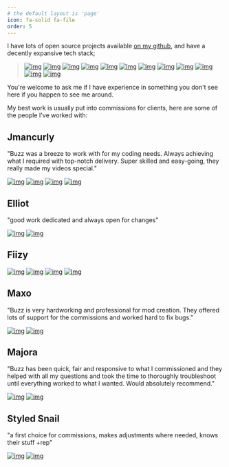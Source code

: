 ```yaml
---
# the default layout is 'page'
icon: fa-solid fa-file
order: 5
---
```

I have lots of open source projects available [on my github](https://github.com/bzzzthe18th), and have a decently expansive tech stack;

> [![img][rust-shield]](https://github.com/BzzzThe18th)
[![img][js-shield]](https://github.com/BzzzThe18th)
[![img][nodejs-shield]](https://github.com/BzzzThe18th)
[![img][cs-shield]](https://github.com/BzzzThe18th)
[![img][dotnet-shield]](https://github.com/BzzzThe18th)
[![img][py-shield]](https://github.com/BzzzThe18th)
[![img][java-shield]](https://github.com/BzzzThe18th)
[![img][html-shield]](https://github.com/BzzzThe18th)
[![img][css-shield]](https://github.com/BzzzThe18th)
[![img][lua-shield]](https://github.com/BzzzThe18th)
[![img][pwsh-shield]](https://github.com/BzzzThe18th)
[![img][md-shield]](https://github.com/BzzzThe18th)

You're welcome to ask me if I have experience in something you don't see here if you happen to see me around.

My best work is usually put into commissions for clients, here are some of the people I've worked with:

## Jmancurly

"Buzz was a breeze to work with for my coding needs. Always achieving what I required with top-notch delivery. Super skilled and easy-going, they really made my videos special."

[![img](https://img.shields.io/badge/YouTube-FF0000?style=flat&logo=youtube&logoColor=white)](https://youtube.com/@jmancurly)
[![img](https://img.shields.io/badge/YouTube-FF0000?style=flat&logo=youtube&logoColor=white)](https://youtube.com/channel/UCb8cYa41dYZ-i9-eaM5iObA)
[![img](https://img.shields.io/badge/TikTok-000000?style=flat&logo=tiktok&logoColor=white)](https://tiktok.com/@jmancurly)
[![img](https://img.shields.io/badge/Twitter-000000?style=flat&logo=x&logoColor=white)](https://twitter.com/jmancurly)

## Elliot

"good work dedicated and always open for changes"

[![img](https://img.shields.io/badge/YouTube-FF0000?style=flat&logo=youtube&logoColor=white)](https://youtube.com/@elliotvr)
[![img](https://img.shields.io/badge/TikTok-000000?style=flat&logo=tiktok&logoColor=white)](https://tiktok.com/@elliotgt)

## Fiizy

[![img](https://img.shields.io/badge/YouTube-FF0000?style=flat&logo=youtube&logoColor=white)](https://youtube.com/channel/UCJDHfzyIlcMTnIahzJdlakg)
[![img](https://img.shields.io/badge/YouTube-FF0000?style=flat&logo=youtube&logoColor=white)](https://youtube.com/channel/UC4lk22W6FVS4sG3KUBIe0Ug)
[![img](https://img.shields.io/badge/Twitch-9146FF?style=flat&logo=twitch&logoColor=white)](https://twitch.tv/fiizy)
[![img](https://img.shields.io/badge/Twitter-000000?style=flat&logo=x&logoColor=white)](https://twitter.com/ItsFiizy)

## Maxo

"Buzz is very hardworking and professional for mod creation. They offered lots of support for the commissions and worked hard to fix bugs."

[![img](https://img.shields.io/badge/YouTube-FF0000?style=flat&logo=youtube&logoColor=white)](https://youtube.com/@kpmaxo)
[![img](https://img.shields.io/badge/TikTok-000000?style=flat&logo=tiktok&logoColor=white)](https://tiktok.com/@maxo_vr)

## Majora

"Buzz has been quick, fair and responsive to what I commissioned and they helped with all my questions and took the time to thoroughly troubleshoot until everything worked to what I wanted. Would absolutely recommend."

[![img](https://img.shields.io/badge/YouTube-FF0000?style=flat&logo=youtube&logoColor=white)](https://youtube.com/@majoramzc)
[![img](https://img.shields.io/badge/TikTok-000000?style=flat&logo=tiktok&logoColor=white)](https://tiktok.com/@MajoraMZC)

## Styled Snail

"a first choice for commissions, makes adjustments where needed, knows their stuff +rep"

[![img](https://img.shields.io/badge/YouTube-FF0000?style=flat&logo=youtube&logoColor=white)](https://youtube.com/@styledsnail)
[![img](https://img.shields.io/badge/Twitch-9146FF?style=flat&logo=twitch&logoColor=white)](https://twitch.tv/styledsnail)

[rust-shield]: https://img.shields.io/badge/Rust-000000?style=for-the-badge&logo=rust&logoColor=white

[js-shield]: https://img.shields.io/badge/JavaScript-F7DF1E?style=for-the-badge&logo=javascript&logoColor=black

[nodejs-shield]: https://img.shields.io/badge/Node.js-43853D?style=for-the-badge&logo=node.js&logoColor=white

[cs-shield]: https://img.shields.io/badge/C%23-239120?style=for-the-badge&logo=c-sharp&logoColor=white

[dotnet-shield]: https://img.shields.io/badge/.NET-5C2D91?style=for-the-badge&logo=.net&logoColor=white

[py-shield]: https://img.shields.io/badge/Python-3776AB?style=for-the-badge&logo=python&logoColor=white

[java-shield]: https://img.shields.io/badge/Java-ED8B00?style=for-the-badge&logo=openjdk&logoColor=white

[html-shield]: https://img.shields.io/badge/HTML-239120?style=for-the-badge&logo=html5&logoColor=white

[css-shield]: https://img.shields.io/badge/CSS-239120?&style=for-the-badge&logo=css3&logoColor=white

[lua-shield]: https://img.shields.io/badge/Lua-2C2D72?style=for-the-badge&logo=lua&logoColor=white

[pwsh-shield]: https://img.shields.io/badge/Powershell-2CA5E0?style=for-the-badge&logo=powershell&logoColor=white

[md-shield]: https://img.shields.io/badge/Markdown-000000?style=for-the-badge&logo=markdown&logoColor=white

[unity-shield]: https://img.shields.io/badge/Unity-100000?style=for-the-badge&logo=unity&logoColor=white

[linux-shield]: https://img.shields.io/badge/Linux-FCC624?style=for-the-badge&logo=linux&logoColor=black

[windows-shield]: https://img.shields.io/badge/Windows-0078D6?style=for-the-badge&logo=windows&logoColor=white